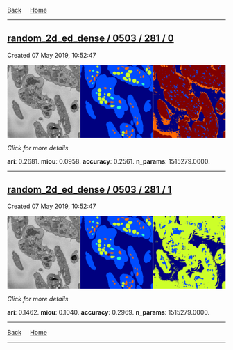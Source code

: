 
[Back](..)&nbsp;&nbsp;&nbsp;&nbsp;&nbsp;[Home](https://leapmanlab.github.io/snapshots)

---

<div class="summary"><a href="0"><h2>random_2d_ed_dense / 0503 / 281 / 0</h2></a><p>Created 07 May 2019, 10:52:47
</p><a href="0"><img src="0/media/summary.png" align="center"></a><p>
<i>Click for more details</i>
</p></div>

**ari**: 0.2681. **miou**: 0.0958. **accuracy**: 0.2561. **n_params**: 1515279.0000. 

---

<div class="summary"><a href="1"><h2>random_2d_ed_dense / 0503 / 281 / 1</h2></a><p>Created 07 May 2019, 10:52:47
</p><a href="1"><img src="1/media/summary.png" align="center"></a><p>
<i>Click for more details</i>
</p></div>

**ari**: 0.1462. **miou**: 0.1040. **accuracy**: 0.2969. **n_params**: 1515279.0000. 

---

[Back](..)&nbsp;&nbsp;&nbsp;&nbsp;&nbsp;[Home](https://leapmanlab.github.io/snapshots)

---